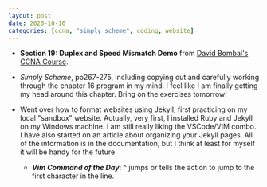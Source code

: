 ```yaml
---
layout: post
date: 2020-10-16     
categories: [ccna, "simply scheme", coding, website]
---
```


- **Section 19: Duplex and Speed Mismatch Demo** from [David Bombal's CCNA
  Course](https://www.udemy.com/course/complete-networking-fundamentals-course-ccna-start).

- *Simply Scheme*, pp267-275, including copying out and carefully
  working through the chapter 16 program in my mind. I feel like I am
  finally getting my head around this chapter. Bring on the exercises
  tomorrow!

- Went over how to format websites using Jekyll, first practicing on my
  local "sandbox" website. Actually, very first, I installed Ruby and
  Jekyll on my Windows machine. I am still really liking the VSCode/VIM
  combo. I have also started on an article about organizing your Jekyll
  pages. All of the information is in the documentation, but I think at
  least for myself it will be handy for the future.

  - ***Vim Command of the Day***: ```^``` jumps or tells the action to
    jump to the first character in the line. 